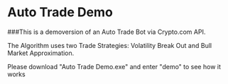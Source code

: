 # Auto Trade Demo

###This is a demoversion of an Auto Trade Bot via Crypto.com API. 

The Algorithm uses two Trade Strategies: 
Volatility Break Out and Bull Market Approximation.


Please download "Auto Trade Demo.exe" and enter "demo" to see how it works
